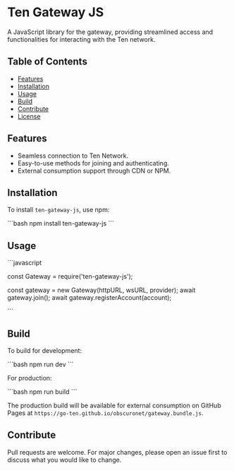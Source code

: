 # Ten Gateway JS

A JavaScript library for the gateway, providing streamlined access and functionalities for interacting with the Ten network.

## Table of Contents

- [Features](#features)
- [Installation](#installation)
- [Usage](#usage)
- [Build](#build)
- [Contribute](#contribute)
- [License](#license)

## Features

- Seamless connection to Ten Network.
- Easy-to-use methods for joining and authenticating.
- External consumption support through CDN or NPM.

## Installation

To install `ten-gateway-js`, use npm:

\`\`\`bash
npm install ten-gateway-js
\`\`\`

## Usage

\`\`\`javascript

const Gateway = require('ten-gateway-js');

const gateway = new Gateway(httpURL, wsURL, provider);
await gateway.join();
await gateway.registerAccount(account);

\`\`\`

## Build

To build for development:

\`\`\`bash
npm run dev
\`\`\`

For production:

\`\`\`bash
npm run build
\`\`\`

The production build will be available for external consumption on GitHub Pages at `https://go-ten.github.io/obscuronet/gateway.bundle.js`.

## Contribute

Pull requests are welcome. For major changes, please open an issue first to discuss what you would like to change.
